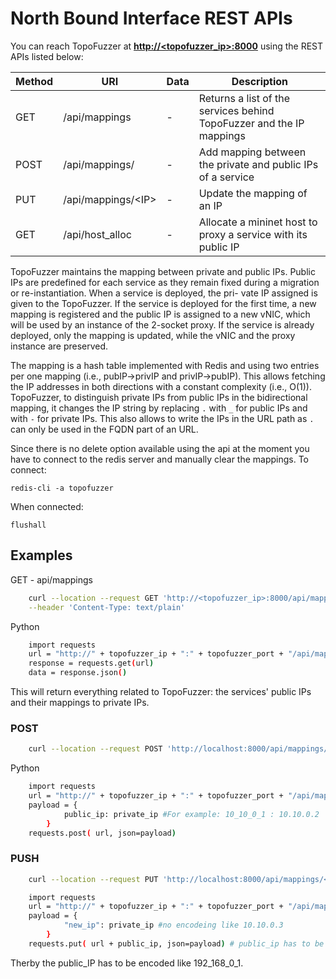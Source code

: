 # North Bound Interface REST APIs

You can reach TopoFuzzer at **[http://<topofuzzer_ip>:8000](http://<katana_ip>:8000)** using the REST APIs listed below:

| Method | URI                  | Data | Description                                                          |
|--------|----------------------|------|----------------------------------------------------------------------|
| GET    | /api/mappings        | -    | Returns a list of the services behind TopoFuzzer and the IP mappings |
| POST   | /api/mappings/       | -    | Add mapping between the private and public IPs of a service          |
| PUT    | /api/mappings/\<IP\> | -    | Update the mapping of an IP                                          |
| GET    | /api/host_alloc      | -    | Allocate a mininet host to proxy a service with its public IP        |

TopoFuzzer maintains the mapping between private and public IPs.
Public IPs are predefined for each service as they remain fixed
during a migration or re-instantiation. When a service is deployed, the pri-
vate IP assigned is given to the TopoFuzzer. If the service is
deployed for the first time, a new mapping is registered and
the public IP is assigned to a new vNIC, which will be used
by an instance of the 2-socket proxy. If the service is already
deployed, only the mapping is updated, while the vNIC and
the proxy instance are preserved. 

The mapping is a hash table implemented with Redis and using two entries per one mapping (i.e., pubIP→privIP and
privIP→pubIP). This allows fetching the IP addresses in both directions with a constant complexity (i.e., O(1)).
TopoFuzzer, to distinguish private IPs from public IPs in the bidirectional mapping, it changes the IP string by replacing `.` with `_` for public IPs and with `-` for private IPs. This also allows to write the IPs in the URL path as `.` can only be used in the FQDN part of an URL.

Since there is no delete option available using the api at the moment you have to connect to the redis server and manually clear the mappings.
To connect:
```
redis-cli -a topofuzzer
```
When connected:
```
flushall
```

## Examples

GET - api/mappings
```bash
    curl --location --request GET 'http://<topofuzzer_ip>:8000/api/mappings' \
    --header 'Content-Type: text/plain'
````
Python
```bash
    import requests
    url = "http://" + topofuzzer_ip + ":" + topofuzzer_port + "/api/mappings/"
    response = requests.get(url)
    data = response.json()
````
This will return everything related to TopoFuzzer: the services' public IPs and their mappings to private IPs.

### POST
```bash
    curl --location --request POST 'http://localhost:8000/api/mappings/' --header 'Content-Type: application/json' --data-raw '{"10-161-2-102": "10.70.0.3"}'
```
Python
```bash
    import requests
    url = "http://" + topofuzzer_ip + ":" + topofuzzer_port + "/api/mappings/"
    payload = {
            public_ip: private_ip #For example: 10_10_0_1 : 10.10.0.2
        }
    requests.post( url, json=payload)
````

### PUSH
```bash
    curl --location --request PUT 'http://localhost:8000/api/mappings/<public_IP>' --header 'Content-Type: application/json' --data-raw '{"new_ip": "10.10.0.3"}'
```
```bash
    import requests
    url = "http://" + topofuzzer_ip + ":" + topofuzzer_port + "/api/mappings/"
    payload = {
            "new_ip": private_ip #no encodeing like 10.10.0.3
        }
    requests.put( url + public_ip, json=payload) # public_ip has to be encoded like 10_10_0_1
````
Therby the public_IP has to be encoded like 192_168_0_1.

